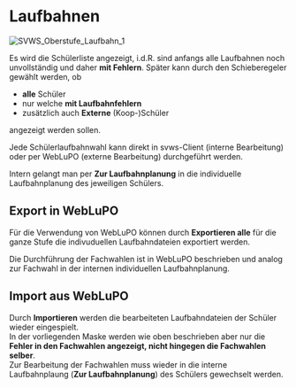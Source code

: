 # Laufbahnen

![SVWS_Oberstufe_Laufbahn_1](\graphics\SVWS_Oberstufe_Laufbahn_1.png)  


Es wird die Schülerliste angezeigt, i.d.R. sind anfangs alle Laufbahnen noch unvollständig und daher **mit Fehlern**.
Später kann durch den Schieberegeler gewählt werden, ob  
+ **alle** Schüler  
+ nur welche **mit Laufbahnfehlern**
+ zusätzlich auch **Externe** (Koop-)Schüler  

angezeigt werden sollen.  

Jede Schülerlaufbahnwahl kann direkt in svws-Client (interne Bearbeitung) oder per WebLuPO (externe Bearbeitung) durchgeführt werden.  

Intern gelangt man per **Zur Laufbahnplanung** in die individuelle Laufbahnplanung des jeweiligen Schülers.  



## Export in WebLuPO

Für die Verwendung von WebLuPO können durch **Exportieren alle** für die ganze Stufe die indivuduellen Laufbahndateien exportiert werden.  

Die Durchführung der Fachwahlen ist in WebLuPO beschrieben und analog zur Fachwahl in der internen individuellen Laufbahnplanung. 

## Import aus WebLuPO

Durch **Importieren** werden die bearbeiteten Laufbahndateien der Schüler wieder eingespielt.  
In der vorliegenden Maske werden wie oben beschrieben aber nur die **Fehler in den Fachwahlen angezeigt, nicht hingegen die Fachwahlen selber**.  
Zur Bearbeitung der Fachwahlen muss wieder in die interne Laufbahnplaung (**Zur Laufbahnplanung**) des Schülers gewechselt werden.